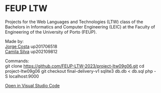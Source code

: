 # FEUP LTW
Projects for the Web Languages and Technologies (LTW) class of the Bachelors in Informatics and Computer Engineering (LEIC) at the Faculty of Engineering of the University of Porto (FEUP).

Made by: <br>
[Jorge Costa](https://github.com/jotac431) up201706518 <br>
[Camila Silva](https://github.com/up202109812) up202109812 <br>

Commands: <br>
git clone https://github.com/FEUP-LTW-2023/project-ltw09g06.git
cd project-ltw09g06
git checkout final-delivery-v1
sqlite3 db.db < db.sql
php -S localhost:9000

[Open in Visual Studio Code](https://classroom.github.com/online_ide?assignment_repo_id=10523854&assignment_repo_type=AssignmentRepo)
